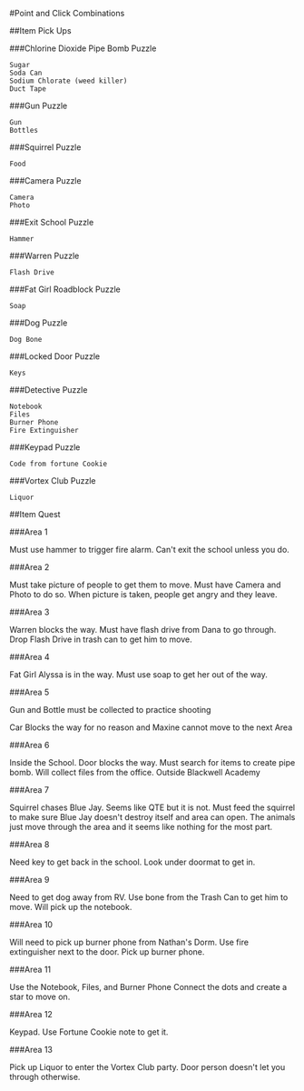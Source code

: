 

#Point and Click Combinations

##Item Pick Ups

###Chlorine Dioxide Pipe Bomb Puzzle

    Sugar
    Soda Can
    Sodium Chlorate (weed killer)
    Duct Tape

###Gun Puzzle

    Gun
    Bottles

###Squirrel Puzzle

    Food

###Camera Puzzle

    Camera
    Photo

###Exit School Puzzle

    Hammer

###Warren Puzzle

    Flash Drive

###Fat Girl Roadblock Puzzle

    Soap

###Dog Puzzle

    Dog Bone

###Locked Door Puzzle

    Keys

###Detective Puzzle

    Notebook
    Files
    Burner Phone
    Fire Extinguisher

###Keypad Puzzle

    Code from fortune Cookie

###Vortex Club Puzzle

    Liquor

##Item Quest

###Area 1

Must use hammer to trigger fire alarm. Can't exit the school unless you do.

###Area 2

Must take picture of people to get them to move. Must have Camera and Photo to do so.
When picture is taken, people get angry and they leave.

###Area 3

Warren blocks the way. Must have flash drive from Dana to go through.
Drop Flash Drive in trash can to get him to move.

###Area 4

Fat Girl Alyssa is in the way. Must use soap to get her out of the way.

###Area 5

Gun and Bottle must be collected to practice shooting

Car Blocks the way for no reason and Maxine cannot move to the next Area

###Area 6

Inside the School. Door blocks the way. Must search for items to create pipe bomb.
Will collect files from the office.
Outside Blackwell Academy

###Area 7

Squirrel chases Blue Jay. Seems like QTE but it is not.
Must feed the squirrel to make sure Blue Jay doesn't destroy itself and area can open.
The animals just move through the area and it seems like nothing for the most part.

###Area 8

Need key to get back in the school. Look under doormat to get in.

###Area 9

Need to get dog away from RV. Use bone from the Trash Can to get him to move.
Will pick up the notebook.

###Area 10

Will need to pick up burner phone from Nathan's Dorm. Use fire extinguisher next to the door.
Pick up burner phone.

###Area 11

Use the Notebook, Files, and Burner Phone
Connect the dots and create a star to move on.

###Area 12

Keypad. Use Fortune Cookie note to get it.

###Area 13

Pick up Liquor to enter the Vortex Club party. Door person doesn't let you through otherwise.
